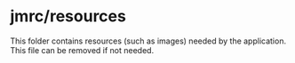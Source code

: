 # jmrc/resources

This folder contains resources (such as images) needed by the application. This file can
be removed if not needed.
